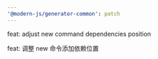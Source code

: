 ```yaml
---
'@modern-js/generator-common': patch
---
```


feat: adjust new command dependencies position

feat: 调整 new 命令添加依赖位置
